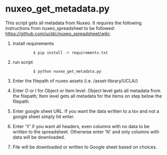 # nuxeo_get_metadata.py

This script gets all metadata from Nuxeo. It requires the following instructions from nuxeo_spreadsheet to be followed: https://github.com/ucldc/nuxeo_spreadsheet/wiki;

1. Install requirements
                
                $ pip install -r requirements.txt

2. run script
                
                $ python nuxeo_get_metadata.py
        
3. Enter the filepath of nuxeo assets (i.e. /asset-library/UCLA/)

4. Enter O or I for Object or Item level. Object level gets all metadata from the filepath; 
Item level gets all metadata for the items on step below the filepath.

5. Enter google sheet URL. If you want the data written to a tsv and not a google sheet 
simply hit enter.

6. Enter 'Y' if you want all headers, even columns with no data to be written to the 
spreadsheet. Otherwise enter 'N' and only columns with data will be downloaded.

7. File will be downloaded or written to Google sheet based on choices.
